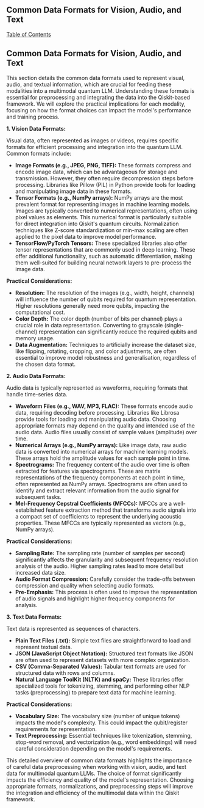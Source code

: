 ## Common Data Formats for Vision, Audio, and Text

[Table of Contents](#table-of-contents)

## Common Data Formats for Vision, Audio, and Text

This section details the common data formats used to represent visual, audio, and textual information, which are crucial for feeding these modalities into a multimodal quantum LLM.  Understanding these formats is essential for preprocessing and integrating the data into the Qiskit-based framework.  We will explore the practical implications for each modality, focusing on how the format choices can impact the model's performance and training process.

**1. Vision Data Formats:**

Visual data, often represented as images or videos, requires specific formats for efficient processing and integration into the quantum LLM.  Common formats include:

* **Image Formats (e.g., JPEG, PNG, TIFF):** These formats compress and encode image data, which can be advantageous for storage and transmission.  However, they often require decompression steps before processing.  Libraries like Pillow (PIL) in Python provide tools for loading and manipulating image data in these formats.
* **Tensor Formats (e.g., NumPy arrays):**  NumPy arrays are the most prevalent format for representing images in machine learning models.  Images are typically converted to numerical representations, often using pixel values as elements.  This numerical format is particularly suitable for direct integration into Qiskit's quantum circuits.  Normalization techniques like Z-score standardization or min-max scaling are often applied to the pixel data to improve model performance.
* **TensorFlow/PyTorch Tensors:** These specialized libraries also offer tensor representations that are commonly used in deep learning. These offer additional functionality, such as automatic differentiation, making them well-suited for building neural network layers to pre-process the image data.

**Practical Considerations:**

* **Resolution:**  The resolution of the images (e.g., width, height, channels) will influence the number of qubits required for quantum representation. Higher resolutions generally need more qubits, impacting the computational cost.
* **Color Depth:**  The color depth (number of bits per channel) plays a crucial role in data representation. Converting to grayscale (single-channel) representation can significantly reduce the required qubits and memory usage.
* **Data Augmentation:** Techniques to artificially increase the dataset size, like flipping, rotating, cropping, and color adjustments, are often essential to improve model robustness and generalisation, regardless of the chosen data format.

**2. Audio Data Formats:**

Audio data is typically represented as waveforms, requiring formats that handle time-series data.

* **Waveform Files (e.g., WAV, MP3, FLAC):** These formats encode audio data, requiring decoding before processing.  Libraries like Librosa provide tools for loading and manipulating audio data.  Choosing appropriate formats may depend on the quality and intended use of the audio data.  Audio files usually consist of sample values (amplitude) over time.
* **Numerical Arrays (e.g., NumPy arrays):**  Like image data, raw audio data is converted into numerical arrays for machine learning models. These arrays hold the amplitude values for each sample point in time.
* **Spectrograms:** The frequency content of the audio over time is often extracted for features via spectrograms.  These are matrix representations of the frequency components at each point in time, often represented as NumPy arrays.  Spectrograms are often used to identify and extract relevant information from the audio signal for subsequent tasks.
* **Mel-Frequency Cepstral Coefficients (MFCCs):** MFCCs are a well-established feature extraction method that transforms audio signals into a compact set of coefficients to represent the underlying acoustic properties. These MFCCs are typically represented as vectors (e.g., NumPy arrays).


**Practical Considerations:**

* **Sampling Rate:** The sampling rate (number of samples per second) significantly affects the granularity and subsequent frequency resolution analysis of the audio.  Higher sampling rates lead to more detail but increased data size.
* **Audio Format Compression:** Carefully consider the trade-offs between compression and quality when selecting audio formats.
* **Pre-Emphasis:** This process is often used to improve the representation of audio signals and highlight higher frequency components for analysis.


**3. Text Data Formats:**

Text data is represented as sequences of characters.

* **Plain Text Files (.txt):**  Simple text files are straightforward to load and represent textual data.
* **JSON (JavaScript Object Notation):**  Structured text formats like JSON are often used to represent datasets with more complex organization.
* **CSV (Comma-Separated Values):**  Tabular text formats are used for structured data with rows and columns.
* **Natural Language ToolKit (NLTK) and spaCy:**  These libraries offer specialized tools for tokenizing, stemming, and performing other NLP tasks (preprocessing) to prepare text data for machine learning.


**Practical Considerations:**

* **Vocabulary Size:** The vocabulary size (number of unique tokens) impacts the model's complexity.  This could impact the qubit/register requirements for representation.
* **Text Preprocessing:** Essential techniques like tokenization, stemming, stop-word removal, and vectorization (e.g., word embeddings) will need careful consideration depending on the model's requirements.

This detailed overview of common data formats highlights the importance of careful data preprocessing when working with vision, audio, and text data for multimodal quantum LLMs. The choice of format significantly impacts the efficiency and quality of the model's representation. Choosing appropriate formats, normalizations, and preprocessing steps will improve the integration and efficiency of the multimodal data within the Qiskit framework.


<a id='chapter-3'></a>
